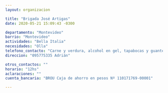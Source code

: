 ```yaml
---
layout: organizacion

title: "Brigada José Artigas"
date: 2020-05-21 15:09:43 -0300

departamento: "Montevideo"
barrio: "Montevideo"
actividades: "Bella Italia"
necesidades: "Olla"
telefono_contacto: "Carne y verdura, alcohol en gel, tapabocas y guantes. Demandan cocineros"
direccion: "095775335 Adrián"

otros_contactos: ""
horario: "12hs"
aclaraciones: ""
cuenta_bancaria: "BROU Caja de ahorro en pesos Nº 110171769-00001"

---
```

